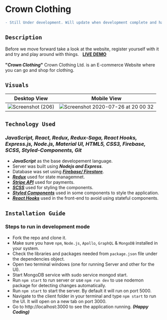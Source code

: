 # Crown Clothing

```diff 
- Still Under development. Will update when development complete and have deployed the final product. 
```  
              
## `Description`
Before we move forward take a look at the website, register yourself with it and try and play around with things. &nbsp; **[LIVE DEMO](https://crown-clothing-private-limited.herokuapp.com/ "LIVE DEMO")** </br></br>
**"_Crown Clothing_"** Crown Clothing Ltd. is an E-commerce Website where you can go and shop for clothing.


## `Visuals`

Desktop View               |  Mobile View
:-------------------------:|:-------------------------:
![Screenshot (206)](https://user-images.githubusercontent.com/47336885/88493158-aa1b5100-cf7d-11ea-8b99-3a073acd3dab.png) |  ![Screenshot 2020-07-26 at 20 00 32](https://user-images.githubusercontent.com/47336885/88493250-1c8c3100-cf7e-11ea-858b-9af4564d63c1.png)


## `Technology Used`
### **_JavaScript, React, Redux, Redux-Saga, React Hooks, Express.js, Node.js, Material UI, HTML5, CSS3, Firebase, SCSS, Styled-Components, Git_**
- **_JavaScript_** as the base developement language.
- Server was built using **_Nodejs and Express_**.
- Database was set using **_[Firebase/ Firestore](https://firebase.google.com/ "Learn more about Firebase")_**.
- **_[Redux](https://redux.js.org/ "Learn more about Redux")_** used for state managemnet.
- **_[Stripe API](https://stripe.com/en-ca "Learn more about stripe")_** used for payments.
- **_[SCSS](https://sass-lang.com/documentation/syntax "Learn more about SCSS")_** used for styling the components.
- **_[Styled Components](https://styled-components.com/ "Learn more about Styled Components")_** used in some components to style the application.
- **_[React Hooks](https://reactjs.org/docs/hooks-intro.html "Learn about React Hooks")_** used in the front-end to avoid using stateful components.


## `Installation Guide`
### Steps to run in development mode
- Fork the repo and clone it.
- Make sure you have `npm`, `Node.js`, `Apollo`, `GraphQL` & `MongoDB` installed in your system.
- Check the libraries and packages needed from `package.json` file under the dependencies object.
- Open two terminal windows (one for running Server and other for the UI).
- Start MongoDB service with sudo service mongod start.
- Run `npm start` to run server or use `npm run dev` to use nodemon package for detecting changes automatically.
- Run `npm start` to start the server. By default it will run on port 5000.
- Navigate to the client folder in your terminal and type `npm start` to run the UI. It will open on a new tab on port 3000.
- Go to http://localhost:3000 to see the application running. **_(Happy Coding)_**
